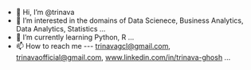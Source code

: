 - 👋 Hi, I’m @trinava
- 👀 I’m interested in the domains of Data Scienece, Business Analytics, Data Analytics, Statistics ...
- 🌱 I’m currently learning Python, R ...
- 📫 How to reach me --- trinavagcl@gmail.com, trinavaofficial@gmail.com, www.linkedin.com/in/trinava-ghosh ...

<!---
trinava/trinava is a ✨ special ✨ repository because its `README.md` (this file) appears on your GitHub profile.
You can click the Preview link to take a look at your changes.
--->
